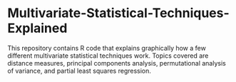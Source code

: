 # Multivariate-Statistical-Techniques-Explained

This repository contains R code that explains graphically how a few different multivariate statistical techniques work. Topics covered are distance measures, principal components analysis, permutational analysis of variance, and partial least squares regression.
